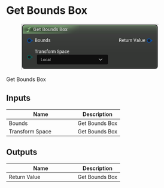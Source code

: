 # Get Bounds Box

<div align="left" data-full-width="false">

<figure><img src="../../../.gitbook/assets/Get_Bounds_Box.png" alt=""><figcaption></figcaption></figure>

</div>

Get Bounds Box

## Inputs

<table><thead><tr><th width="170">Name</th><th>Description</th></tr></thead><tbody><tr><td>Bounds</td><td>Get Bounds Box</td></tr><tr><td>Transform Space</td><td>Get Bounds Box</td></tr></tbody></table>

## Outputs

<table><thead><tr><th width="170">Name</th><th>Description</th></tr></thead><tbody><tr><td>Return Value</td><td>Get Bounds Box</td></tr></tbody></table>
